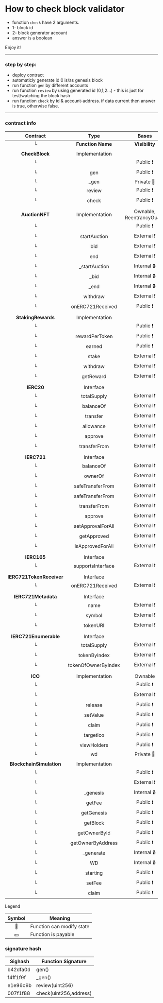 # How to check block validator
- function `check` have 2 arguments.
- 1- block id
- 2- block generator account
- answer is a boolean

Enjoy it!

---

### step by step:
- deploy contract
- automaticly generate id 0 is/as genesis block
- run function `gen` by different accounts
- run function `review` by using generated id (0,1,2...) - this is just for test/watching the block hash
- run function `check` by id & account-address. if data current then answer is true, otherwise false.

---

### contract info

|  Contract  |         Type        |       Bases      |                  |                 |
|:----------:|:-------------------:|:----------------:|:----------------:|:---------------:|
|     └      |  **Function Name**  |  **Visibility**  |  **Mutability**  |  **Modifiers**  |
||||||
| **CheckBlock** | Implementation |  |||
| └ | <Constructor> | Public ❗️ | 🛑  |NO❗️ |
| └ | gen | Public ❗️ | 🛑  |NO❗️ |
| └ | _gen | Private 🔐 |   | |
| └ | review | Public ❗️ |   |NO❗️ |
| └ | check | Public ❗️ |   |NO❗️ |
||||||
| **AuctionNFT** | Implementation | Ownable, ReentrancyGuard |||
| └ | <Constructor> | Public ❗️ | 🛑  |NO❗️ |
| └ | startAuction | External ❗️ | 🛑  | onlyOwner |
| └ | bid | External ❗️ |  💵 |NO❗️ |
| └ | end | External ❗️ | 🛑  | onlyOwner |
| └ | _startAuction | Internal 🔒 | 🛑  | |
| └ | _bid | Internal 🔒 | 🛑  | |
| └ | _end | Internal 🔒 | 🛑  | |
| └ | withdraw | External ❗️ | 🛑  | nonReentrant |
| └ | onERC721Received | Public ❗️ | 🛑  |NO❗️ |
||||||
| **StakingRewards** | Implementation |  |||
| └ | <Constructor> | Public ❗️ | 🛑  |NO❗️ |
| └ | rewardPerToken | Public ❗️ |   |NO❗️ |
| └ | earned | Public ❗️ |   |NO❗️ |
| └ | stake | External ❗️ | 🛑  | updateReward |
| └ | withdraw | External ❗️ | 🛑  | updateReward |
| └ | getReward | External ❗️ | 🛑  | updateReward |
||||||
| **IERC20** | Interface |  |||
| └ | totalSupply | External ❗️ |   |NO❗️ |
| └ | balanceOf | External ❗️ |   |NO❗️ |
| └ | transfer | External ❗️ | 🛑  |NO❗️ |
| └ | allowance | External ❗️ |   |NO❗️ |
| └ | approve | External ❗️ | 🛑  |NO❗️ |
| └ | transferFrom | External ❗️ | 🛑  |NO❗️ |
||||||
| **IERC721** | Interface |  |||
| └ | balanceOf | External ❗️ |   |NO❗️ |
| └ | ownerOf | External ❗️ |   |NO❗️ |
| └ | safeTransferFrom | External ❗️ |  💵 |NO❗️ |
| └ | safeTransferFrom | External ❗️ |  💵 |NO❗️ |
| └ | transferFrom | External ❗️ |  💵 |NO❗️ |
| └ | approve | External ❗️ |  💵 |NO❗️ |
| └ | setApprovalForAll | External ❗️ | 🛑  |NO❗️ |
| └ | getApproved | External ❗️ |   |NO❗️ |
| └ | isApprovedForAll | External ❗️ |   |NO❗️ |
||||||
| **IERC165** | Interface |  |||
| └ | supportsInterface | External ❗️ |   |NO❗️ |
||||||
| **IERC721TokenReceiver** | Interface |  |||
| └ | onERC721Received | External ❗️ | 🛑  |NO❗️ |
||||||
| **IERC721Metadata** | Interface |  |||
| └ | name | External ❗️ |   |NO❗️ |
| └ | symbol | External ❗️ |   |NO❗️ |
| └ | tokenURI | External ❗️ |   |NO❗️ |
||||||
| **IERC721Enumerable** | Interface |  |||
| └ | totalSupply | External ❗️ |   |NO❗️ |
| └ | tokenByIndex | External ❗️ |   |NO❗️ |
| └ | tokenOfOwnerByIndex | External ❗️ |   |NO❗️ |
||||||
| **ICO** | Implementation | Ownable |||
| └ | <Constructor> | Public ❗️ | 🛑  |NO❗️ |
| └ | <Receive Ether> | External ❗️ |  💵 |NO❗️ |
| └ | release | Public ❗️ | 🛑  | onlyOwner |
| └ | setValue | Public ❗️ | 🛑  | onlyOwner |
| └ | claim | Public ❗️ |  💵 |NO❗️ |
| └ | targetIco | Public ❗️ | 🛑  | onlyOwner |
| └ | viewHolders | Public ❗️ |   |NO❗️ |
| └ | wd | Private 🔐 | 🛑  | |
||||||
| **BlockchainSimulation** | Implementation |  |||
| └ | <Constructor> | Public ❗️ | 🛑  |NO❗️ |
| └ | <Receive Ether> | External ❗️ |  💵 |NO❗️ |
| └ | _genesis | Internal 🔒 |   | |
| └ | getFee | Public ❗️ |   |NO❗️ |
| └ | getGenesis | Public ❗️ |   |NO❗️ |
| └ | getBlock | Public ❗️ |   |NO❗️ |
| └ | getOwnerById | Public ❗️ |   |NO❗️ |
| └ | getOwnerByAddress | Public ❗️ |   |NO❗️ |
| └ | _generate | Internal 🔒 | 🛑  | |
| └ | WD | Internal 🔒 | 🛑  | |
| └ | starting | Public ❗️ | 🛑  | onlyAdmin |
| └ | setFee | Public ❗️ | 🛑  | onlyAdmin |
| └ | claim | Public ❗️ |  💵 | isStart |


 Legend

|  Symbol  |  Meaning  |
|:--------:|-----------|
|    🛑    | Function can modify state |
|    💵    | Function is payable |

### signature hash 

| Sighash   |   Function Signature | 
| ---- | ---- | 
| b42dfa0d  |  gen() | 
| f4ff1f9f  |  _gen() | 
| e1e96c9b  |  review(uint256) | 
| 007f1f88  |  check(uint256,address) | 
